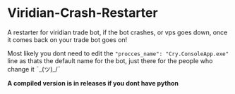 # Viridian-Crash-Restarter
A restarter for viridian trade bot, if the bot crashes, or vps goes down, once it comes back on your trade bot goes on!

Most likely you dont need to edit the `"procces_name": "Cry.ConsoleApp.exe"` line as thats the default name for the bot, just there for the people who change it  ¯\_(ツ)_/¯

**A compiled version is in releases if you dont have python**

